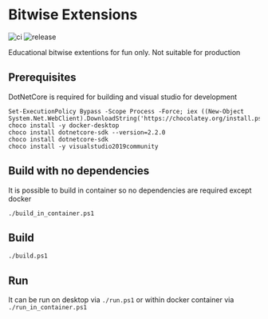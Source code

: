 # Bitwise Extensions

![ci](https://github.com/iarovyi/BitwiseExtensions/workflows/Run%20CI/badge.svg)
![release](https://github.com/iarovyi/BitwiseExtensions/workflows/Release/badge.svg)

Educational bitwise extentions for fun only. Not suitable for production

## Prerequisites
DotNetCore is required for building and visual studio for development
```
Set-ExecutionPolicy Bypass -Scope Process -Force; iex ((New-Object System.Net.WebClient).DownloadString('https://chocolatey.org/install.ps1'))
choco install -y docker-desktop
choco install dotnetcore-sdk --version=2.2.0
choco install dotnetcore-sdk
choco install -y visualstudio2019community
```

## Build with no dependencies
It is possible to build in container so no dependencies are required except docker
```
./build_in_container.ps1
```

## Build
```
./build.ps1
```

## Run
It can be run on desktop via `./run.ps1` or within docker container via `./run_in_container.ps1`